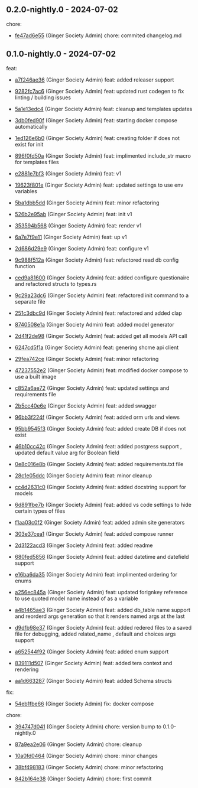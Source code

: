 ## 0.2.0-nightly.0 - 2024-07-02
chore:
 - [fe47ad6e55](fe47ad6e552d0d06eff4e9a4b99907348f821be6) (Ginger Society Admin) chore: commited changelog.md
	
## 0.1.0-nightly.0 - 2024-07-02
feat:
 - [a7f246ae36](a7f246ae36bdf5048f76f8053b3adbcf91feb16c) (Ginger Society Admin) feat: added releaser support
	
 - [9282fc7ac6](9282fc7ac6a7f4f1cbbce8d2ee3f4b452f9f5afb) (Ginger Society Admin) feat: updated rust codegen to fix linting / building issues
	
 - [5a1e13edc4](5a1e13edc4f09220c7d91db7ac79013ac30deb4e) (Ginger Society Admin) feat: cleanup and templates updates
	
 - [3db0fed90f](3db0fed90fe0024109aaa6089d203e5fddd1574e) (Ginger Society Admin) feat: starting docker compose automatically
	
 - [1ed126e6b0](1ed126e6b01f25675b060afb3bb9d13afeaf3279) (Ginger Society Admin) feat: creating folder if does not exist for init
	
 - [896f0fd50a](896f0fd50a90e3063d0b2b0f4b4be122d99520ca) (Ginger Society Admin) feat: implimented include_str macro for templates files
	
 - [e2881e7bf3](e2881e7bf3347b3dedfadb1eb20576b322deb158) (Ginger Society Admin) feat: v1
	
 - [19623f801e](19623f801ee3e0825dfa25221990a22cb4d80409) (Ginger Society Admin) feat: updated settings to use env variables
	
 - [5ba1dbb5dd](5ba1dbb5dd971c4206cc78cb8fd3e4e9cd91b3e8) (Ginger Society Admin) feat: minor refactoring
	
 - [526b2e95ab](526b2e95ab83baf7e58a6ff182c6c0a80e0c4ec5) (Ginger Society Admin) feat: init v1
	
 - [353594b568](353594b56851d5f1401a015f1aa1d0ca2e78929e) (Ginger Society Admin) feat: render v1
	
 - [6a7e7f9e11](6a7e7f9e11d47da90ea0c7700254afdd0d386ccd) (Ginger Society Admin) feat: up v1
	
 - [2d686d29e9](2d686d29e923fde491eedf00eba84712385cdb7c) (Ginger Society Admin) feat: configure v1
	
 - [9c988f512a](9c988f512a8454b164010b23831e902d2168040e) (Ginger Society Admin) feat: refactored read db config function
	
 - [ced9a81600](ced9a816000cc4a8fbb512f88325d177b6eba726) (Ginger Society Admin) feat: added configure questionaire and refactored structs to types.rs
	
 - [9c29a23dc6](9c29a23dc6ff9c3679a9ab87abff0af7cc0a6dd0) (Ginger Society Admin) feat: refactored init command to a separate file
	
 - [251c3dbc9d](251c3dbc9dc3f42e76bad77854d5ebd706c8aa2f) (Ginger Society Admin) feat: refactored and added clap
	
 - [8740508e1a](8740508e1a0f15db294af8753b1d1bbf3e75c183) (Ginger Society Admin) feat: added model generator
	
 - [2d41f2de98](2d41f2de98b3a0b1f13be1c02003a062164d7c30) (Ginger Society Admin) feat: added get all models API call
	
 - [6247cd5f1a](6247cd5f1ab0a963a9729495a2d7ffc4b7fdd570) (Ginger Society Admin) feat: genering shcme api client
	
 - [29fea742ce](29fea742ce5bda11eaffa9b68cfc2353635d3d2d) (Ginger Society Admin) feat: minor refactoring
	
 - [47237552e2](47237552e26dbd0c8b3aad595f1937b0ed30b8a2) (Ginger Society Admin) feat: modified docker compose to use a built image
	
 - [c852a6ae72](c852a6ae725c3f40634661da4246bb7ac82bce2f) (Ginger Society Admin) feat: updated settings and requirements file
	
 - [2b5cc40e6e](2b5cc40e6ec64a233791db52833787f7f2787ba5) (Ginger Society Admin) feat: added swagger
	
 - [96bb3f224f](96bb3f224f094424edb26184b38f558b5ca4c9aa) (Ginger Society Admin) feat: added orm urls and views
	
 - [95bb9545f3](95bb9545f305320a04fe4396693aff5fb639767e) (Ginger Society Admin) feat: added create DB if does not exist
	
 - [46b10cc42c](46b10cc42c5182bf651d410addb2fff7592a0fe6) (Ginger Society Admin) feat: added postgress support , updated default value arg for Boolean field
	
 - [0e8c016e8b](0e8c016e8bc1dba71be058890aa33e2b6175b8eb) (Ginger Society Admin) feat: added requirements.txt file
	
 - [28c1e05ddc](28c1e05ddcf346a51d7f1f2053d5fc9ddedcaec6) (Ginger Society Admin) feat: minor cleanup
	
 - [cc4d2631c0](cc4d2631c0bd3ec132cdc27354a27be93d5c53d8) (Ginger Society Admin) feat: added docstring support for models
	
 - [6d891fbe7b](6d891fbe7b1984e9cb2c57f6e819c04119772b97) (Ginger Society Admin) feat: added vs code settings to hide certain types of files
	
 - [f1aa03c0f2](f1aa03c0f27428aad7566b10fd59281759316693) (Ginger Society Admin) feat: added admin site generators
	
 - [303e37cea1](303e37cea157fc929f2bd9a2336af48f302d6601) (Ginger Society Admin) feat: added compose runner
	
 - [2d3122acd3](2d3122acd38a113f1a3a3c07ab7deffe19c57d99) (Ginger Society Admin) feat: added readme
	
 - [680fed5856](680fed5856c4213ee319453402816a3dc90fe02d) (Ginger Society Admin) feat: added datetime and datefield support
	
 - [e16ba6da35](e16ba6da35fc1909544d4a5f4b29e60ab6db23a5) (Ginger Society Admin) feat: implimented ordering for enums
	
 - [a256ec845a](a256ec845a5c836198c47de82623f293eb6a9960) (Ginger Society Admin) feat: updated forignkey reference to use quoted model name instead of as a variable
	
 - [a4b1465ae3](a4b1465ae3ba801f2b85ffbabe2977e28cd96c68) (Ginger Society Admin) feat: added db_table name support and reorderd args generation so that it renders named args at the last
	
 - [d9dfb98e37](d9dfb98e37081adc97f9440b73e846320b12a566) (Ginger Society Admin) feat: added redered files to a saved file for debugging, added related_name , default and choices args support
	
 - [a652544f92](a652544f92e939c328bd7eaa381eff4b0d0a663b) (Ginger Society Admin) feat: added enum support
	
 - [839111d507](839111d507b9053dc35f724d5fa4806fbf0e79c2) (Ginger Society Admin) feat: added tera context and rendering
	
 - [aa1d663287](aa1d663287346cd278fbacb06bddafd8c9ed38ba) (Ginger Society Admin) feat: added Schema structs
	
fix:
 - [54eb1fbe66](54eb1fbe66b695ee3be5648e62a51995cee07b0b) (Ginger Society Admin) fix: docker compose
	
chore:
 - [394747d041](394747d0416b12a653043330993edb82b54c34da) (Ginger Society Admin) chore: version bump to 0.1.0-nightly.0
	
 - [87a9ea2e06](87a9ea2e068093a458b7283901763ffd500a7acb) (Ginger Society Admin) chore: cleanup
	
 - [10a0fd0464](10a0fd04640a6309d2a1748dd822f4c879498197) (Ginger Society Admin) chore: minor changes
	
 - [38bf498183](38bf498183b56a4021fdb87fb45e9329bea8f814) (Ginger Society Admin) chore: minor refactoring
	
 - [842b164e38](842b164e38905270c4591f17fbcb818b180ad825) (Ginger Society Admin) chore: first commit
	
